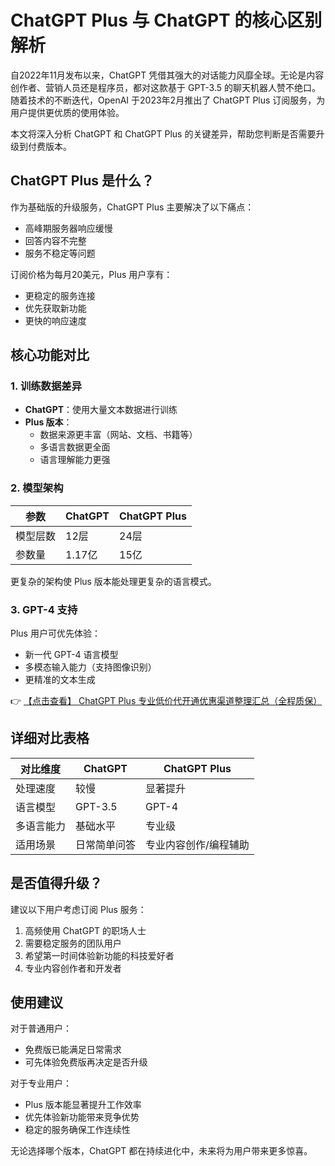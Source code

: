 # ChatGPT Plus 与 ChatGPT 的核心区别解析

自2022年11月发布以来，ChatGPT 凭借其强大的对话能力风靡全球。无论是内容创作者、营销人员还是程序员，都对这款基于 GPT-3.5 的聊天机器人赞不绝口。随着技术的不断迭代，OpenAI 于2023年2月推出了 ChatGPT Plus 订阅服务，为用户提供更优质的使用体验。

本文将深入分析 ChatGPT 和 ChatGPT Plus 的关键差异，帮助您判断是否需要升级到付费版本。

## ChatGPT Plus 是什么？

作为基础版的升级服务，ChatGPT Plus 主要解决了以下痛点：
- 高峰期服务器响应缓慢
- 回答内容不完整
- 服务不稳定等问题

订阅价格为每月20美元，Plus 用户享有：
- 更稳定的服务连接
- 优先获取新功能
- 更快的响应速度

## 核心功能对比

### 1. 训练数据差异
- **ChatGPT**：使用大量文本数据进行训练
- **Plus 版本**：
  - 数据来源更丰富（网站、文档、书籍等）
  - 多语言数据更全面
  - 语言理解能力更强

### 2. 模型架构
| 参数        | ChatGPT | ChatGPT Plus |
|------------|---------|--------------|
| 模型层数    | 12层    | 24层         |
| 参数量      | 1.17亿  | 15亿         |

更复杂的架构使 Plus 版本能处理更复杂的语言模式。

### 3. GPT-4 支持
Plus 用户可优先体验：
- 新一代 GPT-4 语言模型
- 多模态输入能力（支持图像识别）
- 更精准的文本生成

👉 [【点击查看】 ChatGPT Plus 专业低价代开通优惠渠道整理汇总（全程质保）](https://bit.ly/DaiKai)

## 详细对比表格

| 对比维度         | ChatGPT       | ChatGPT Plus          |
|------------------|---------------|-----------------------|
| 处理速度         | 较慢          | 显著提升              |
| 语言模型         | GPT-3.5       | GPT-4                 |
| 多语言能力       | 基础水平      | 专业级                |
| 适用场景         | 日常简单问答  | 专业内容创作/编程辅助 |

## 是否值得升级？

建议以下用户考虑订阅 Plus 服务：
1. 高频使用 ChatGPT 的职场人士
2. 需要稳定服务的团队用户
3. 希望第一时间体验新功能的科技爱好者
4. 专业内容创作者和开发者

## 使用建议

对于普通用户：
- 免费版已能满足日常需求
- 可先体验免费版再决定是否升级

对于专业用户：
- Plus 版本能显著提升工作效率
- 优先体验新功能带来竞争优势
- 稳定的服务确保工作连续性

无论选择哪个版本，ChatGPT 都在持续进化中，未来将为用户带来更多惊喜。